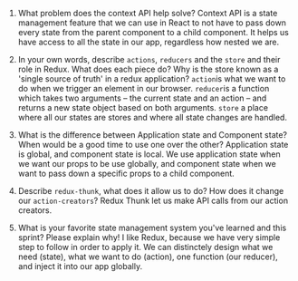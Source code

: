 1. What problem does the context API help solve?
Context API is a state management feature that we can use in React to not have to pass down every state from the parent component to a child component. It helps us have access to all the state in our app, regardless how nested we are.

2. In your own words, describe `actions`, `reducers` and the `store` and their role in Redux. What does each piece do? Why is the store known as a 'single source of truth' in a redux application?
`action`is what we want to do when we trigger an element in our browser.
`reducer`is a function which takes two arguments – the current state and an action – and returns a new state object based on both arguments.
`store` a place where all our states are stores and where all state changes are handled.

3. What is the difference between Application state and Component state? When would be a good time to use one over the other?
Application state is global, and component state is local. We use application state when we want our props to be use globally, and component state when we want to pass down a specific props to a child component.

4. Describe `redux-thunk`, what does it allow us to do? How does it change our `action-creators`?
Redux Thunk let us make API calls from our action creators.

5. What is your favorite state management system you've learned and this sprint? Please explain why!
I like Redux, because we have very simple step to follow in order to apply it. We can distinctely design what we need (state), what we want to do (action), one function (our reducer), and inject it into our app globally. 
